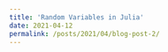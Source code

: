 ```yaml
---
title: 'Random Variables in Julia'
date: 2021-04-12
permalink: /posts/2021/04/blog-post-2/
---
```


